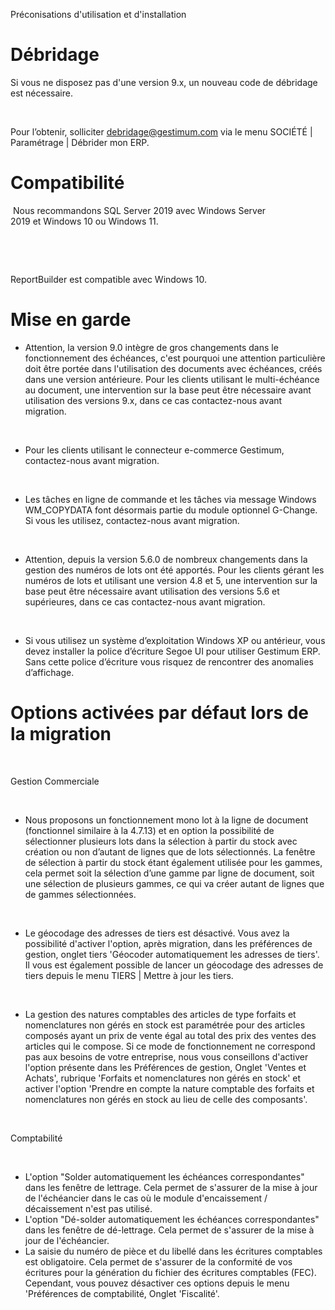 





Préconisations d'utilisation et d'installation



# Débridage


Si vous ne disposez pas d'une version 9.x, un nouveau code de débridage est nécessaire.


 


Pour l’obtenir, solliciter debridage@gestimum.com via le menu SOCIÉTÉ | Paramétrage | Débrider mon ERP.


# Compatibilité


 Nous recommandons SQL Server 2019 avec Windows Server 2019 et Windows 10 ou Windows 11.


 


 


ReportBuilder est compatible avec Windows 10.


# Mise en garde


* Attention, la version 9.0 intègre de gros changements dans le fonctionnement des échéances, c'est pourquoi une attention particulière doit être portée dans l'utilisation des documents avec échéances, créés dans une version antérieure. Pour les clients utilisant le multi-échéance au document, une intervention sur la base peut être nécessaire avant utilisation des versions 9.x, dans ce cas contactez-nous avant migration.


 


* Pour les clients utilisant le connecteur e-commerce Gestimum, contactez-nous avant migration.


 


* Les tâches en ligne de commande et les tâches via message Windows WM\_COPYDATA font désormais partie du module optionnel G-Change. Si vous les utilisez, contactez-nous avant migration.


 


* Attention, depuis la version 5.6.0 de nombreux changements dans la gestion des numéros de lots ont été apportés. Pour les clients gérant les numéros de lots et utilisant une version 4.8 et 5, une intervention sur la base peut être nécessaire avant utilisation des versions 5.6 et supérieures, dans ce cas contactez-nous avant migration.


 


* Si vous utilisez un système d’exploitation Windows XP ou antérieur, vous devez installer la police d’écriture Segoe UI pour utiliser Gestimum ERP. Sans cette police d’écriture vous risquez de rencontrer des anomalies d’affichage.


# Options activées par défaut lors de la migration


 


Gestion Commerciale


 


* Nous proposons un fonctionnement mono lot à la ligne de document (fonctionnel similaire à la 4.7.13) et en option la possibilité de sélectionner plusieurs lots dans la sélection à partir du stock avec création ou non d’autant de lignes que de lots sélectionnés. La fenêtre de sélection à partir du stock étant également utilisée pour les gammes, cela permet soit la sélection d’une gamme par ligne de document, soit une sélection de plusieurs gammes, ce qui va créer autant de lignes que de gammes sélectionnées.


 


* Le géocodage des adresses de tiers est désactivé. Vous avez la possibilité d'activer l'option, après migration, dans les préférences de gestion, onglet tiers 'Géocoder automatiquement les adresses de tiers'. Il vous est également possible de lancer un géocodage des adresses de tiers depuis le menu TIERS | Mettre à jour les tiers.


 


* La gestion des natures comptables des articles de type forfaits et nomenclatures non gérés en stock est paramétrée pour des articles composés ayant un prix de vente égal au total des prix des ventes des articles qui le compose. Si ce mode de fonctionnement ne correspond pas aux besoins de votre entreprise, nous vous conseillons d'activer l'option présente dans les Préférences de gestion, Onglet 'Ventes et Achats', rubrique 'Forfaits et nomenclatures non gérés en stock' et activer l'option 'Prendre en compte la nature comptable des forfaits et nomenclatures non gérés en stock au lieu de celle des composants'.


 


Comptabilité


 


* L'option "Solder automatiquement les échéances correspondantes" dans les fenêtre de lettrage. Cela permet de s'assurer de la mise à jour de l'échéancier dans le cas où le module d'encaissement / décaissement n'est pas utilisé.
* L'option "Dé-solder automatiquement les échéances correspondantes" dans les fenêtre de dé-lettrage. Cela permet de s'assurer de la mise à jour de l'échéancier.
* La saisie du numéro de pièce et du libellé dans les écritures comptables est obligatoire. Cela permet de s'assurer de la conformité de vos écritures pour la génération du fichier des écritures comptables (FEC). Cependant, vous pouvez désactiver ces options depuis le menu 'Préférences de comptabilité, Onglet 'Fiscalité'.


 


